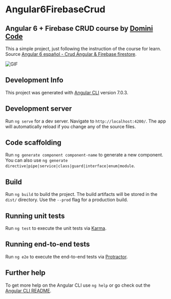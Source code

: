 Angular6FirebaseCrud
===================

Angular 6 + Firebase CRUD course by [Domini Code](https://www.youtube.com/channel/UC3QuZuJr2_EOUak8bWUd74A)
---------------------------------------------

This a simple project, just following the instruction of the course for learn.<br />
Source [Angular 6 español - Crud Angular & Firebase firestore](https://www.youtube.com/watch?v=i3yMb8sUKeE&list=PL_9MDdjVuFjHxi_fNW5FTFM4_tZ97mrNj).<br />

![GIF](https://lh5.googleusercontent.com/HmyctBV8uRztUefgjWkU353q6pU6ae1c6OZZuuKKUHlR11BioqRQO6N1CZfnLtsTTwBNdLDzYJ1DEXZB_Spc=w1920-h937-rw)

## Development Info
This project was generated with [Angular CLI](https://github.com/angular/angular-cli) version 7.0.3.

## Development server

Run `ng serve` for a dev server. Navigate to `http://localhost:4200/`. The app will automatically reload if you change any of the source files.

## Code scaffolding

Run `ng generate component component-name` to generate a new component. You can also use `ng generate directive|pipe|service|class|guard|interface|enum|module`.

## Build

Run `ng build` to build the project. The build artifacts will be stored in the `dist/` directory. Use the `--prod` flag for a production build.

## Running unit tests

Run `ng test` to execute the unit tests via [Karma](https://karma-runner.github.io).

## Running end-to-end tests

Run `ng e2e` to execute the end-to-end tests via [Protractor](http://www.protractortest.org/).

## Further help

To get more help on the Angular CLI use `ng help` or go check out the [Angular CLI README](https://github.com/angular/angular-cli/blob/master/README.md).
